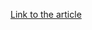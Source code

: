 [Link to the article](https://thehackernews.com/2025/07/europol-disrupts-noname05716-hacktivist.html)

